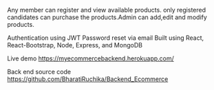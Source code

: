 Any member can register and view available products. only registered candidates can purchase the products.Admin can add,edit and modify products.

Authentication using JWT 
Password reset via email 
Built using React, React-Bootstrap, Node, Express, and MongoDB

Live demo https://myecommercebackend.herokuapp.com/

Back end source code https://github.com/BharatiRuchika/Backend_Ecommerce

